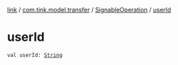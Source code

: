 [link](../../index.md) / [com.tink.model.transfer](../index.md) / [SignableOperation](index.md) / [userId](./user-id.md)

# userId

`val userId: `[`String`](https://kotlinlang.org/api/latest/jvm/stdlib/kotlin/-string/index.html)